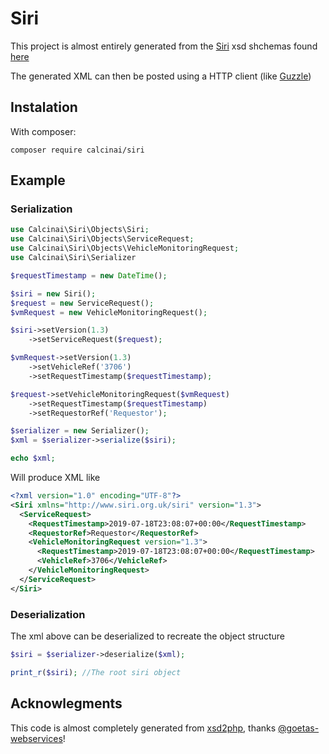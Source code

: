 # Siri

This project is almost entirely generated from the [Siri](https://en.wikipedia.org/wiki/Service_Interface_for_Real_Time_Information) xsd shchemas found [here](http://user47094.vs.easily.co.uk/siri/schema/schemas.htm)

The generated XML can then be posted using a HTTP client (like [Guzzle](http://docs.guzzlephp.org))


## Instalation
With composer:
```
composer require calcinai/siri 
```

## Example

### Serialization

```php
use Calcinai\Siri\Objects\Siri;
use Calcinai\Siri\Objects\ServiceRequest;
use Calcinai\Siri\Objects\VehicleMonitoringRequest;
use Calcinai\Siri\Serializer

$requestTimestamp = new DateTime();

$siri = new Siri();
$request = new ServiceRequest();
$vmRequest = new VehicleMonitoringRequest();

$siri->setVersion(1.3)
    ->setServiceRequest($request);

$vmRequest->setVersion(1.3)
    ->setVehicleRef('3706')
    ->setRequestTimestamp($requestTimestamp);

$request->setVehicleMonitoringRequest($vmRequest)
    ->setRequestTimestamp($requestTimestamp)
    ->setRequestorRef('Requestor');

$serializer = new Serializer();
$xml = $serializer->serialize($siri);

echo $xml;
```

Will produce XML like 
```xml
<?xml version="1.0" encoding="UTF-8"?>
<Siri xmlns="http://www.siri.org.uk/siri" version="1.3">
  <ServiceRequest>
    <RequestTimestamp>2019-07-18T23:08:07+00:00</RequestTimestamp>
    <RequestorRef>Requestor</RequestorRef>
    <VehicleMonitoringRequest version="1.3">
      <RequestTimestamp>2019-07-18T23:08:07+00:00</RequestTimestamp>
      <VehicleRef>3706</VehicleRef>
    </VehicleMonitoringRequest>
  </ServiceRequest>
</Siri>
```

### Deserialization
The xml above can be deserialized to recreate the object structure

```php
$siri = $serializer->deserialize($xml);

print_r($siri); //The root siri object
```

## Acknowlegments

This code is almost completely generated from [xsd2php](https://github.com/goetas-webservices/xsd2php), thanks [@goetas-webservices](https://github.com/goetas-webservices)!


